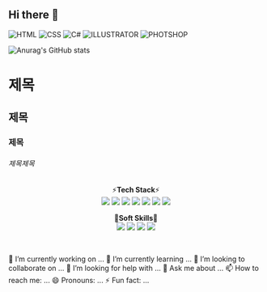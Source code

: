 ## Hi there 👋

![HTML](https://ziadoua.github.io/m3-Markdown-Badges/badges/HTML/html2.svg)
![CSS](https://ziadoua.github.io/m3-Markdown-Badges/badges/CSS/css2.svg)
![C#](https://ziadoua.github.io/m3-Markdown-Badges/badges/CSharp/csharp2.svg)
![ILLUSTRATOR](https://ziadoua.github.io/m3-Markdown-Badges/badges/Illustrator/illustrator2.svg)
![PHOTSHOP](https://ziadoua.github.io/m3-Markdown-Badges/badges/Photoshop/photoshop2.svg)


![Anurag's GitHub stats](https://github-readme-stats.vercel.app/api?username=anuraghazra&show_icons=true&theme=radical)


# 제목
## 제목
### 제목
###### 제목제목

<div align="center">
  
⚡**Tech Stack**⚡<br>
<img src="https://img.shields.io/badge/JAVA-1E8CBE?style=flat-square"/>
<img src="https://img.shields.io/badge/Spring-6DB33F?style=flat-square&logo=spring&logoColor=white"/>
<img src="https://img.shields.io/badge/Spring Boot-6DB33F?style=flat-square&logo=springboot&logoColor=white"/>
<img src="https://img.shields.io/badge/MySQL-4479A1?style=flat-square&logo=mysql&logoColor=white"/>
<img src="https://img.shields.io/badge/Vue.js-4FC08D?style=flat-square&logo=vuedotjs&logoColor=white"/>
<img src="https://img.shields.io/badge/JavaScript-F7DF1E?style=flat-square&logo=javascript&logoColor=000000"/>
<img src="https://img.shields.io/badge/CSS-1572B6?style=flat-square&logo=css3&logoColor=white"/>

🚀**Soft Skills**🚀<br>
<img src="https://img.shields.io/badge/Figma-F24E1E?style=flat-square&logo=figma&logoColor=white"/>
<img src="https://img.shields.io/badge/Adobe XD-FF61F6?style=flat-square&logo=adobexd&logoColor=white"/>
<img src="https://img.shields.io/badge/Adobe Photoshop-31A8FF?style=flat-square&logo=adobephotoshop&logoColor=white"/>
<img src="https://img.shields.io/badge/Adobe Illustrator-FF9A00?style=flat-square&logo=adobeillustrator&logoColor=white"/>

</div>

<br>



🔭 I’m currently working on ...
🌱 I’m currently learning ...
👯 I’m looking to collaborate on ...
🤔 I’m looking for help with ...
💬 Ask me about ...
📫 How to reach me: ...
😄 Pronouns: ...
⚡ Fun fact: ...
